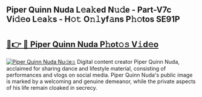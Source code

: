 ## Piper Quinn Nuda L𝚎a𝚔ed N𝚞𝚍e - Part-V7c Vi𝚍𝚎o L𝚎a𝚔s - H𝚘𝚝 O𝚗𝚕yf𝚊ns P𝚑𝚘tos SE91P

# <h2><a href="http://kf31gye.oniu.top/?m=Piper+Quinn+Nuda">🔗👉 🔴 Piper Quinn Nuda P𝚑ot𝚘𝚜 V𝚒d𝚎o</a></h2>

[![Piper Quinn Nuda Nu𝚍e𝚜](https://i.imgur.com/0qMVB7G.gif)](http://kf31gye.oniu.top/?m=Piper+Quinn+Nuda)
Digital content creator Piper Quinn Nuda, acclaimed for sharing dance and lifestyle material, consisting of performances and vlogs on social media. Piper Quinn Nuda's public image is marked by a welcoming and genuine demeanor, while the private aspects of his life remain cloaked in secrecy.  
